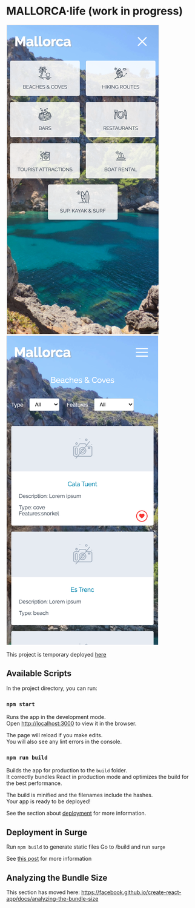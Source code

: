 # MALLORCA·life (work in progress)

![alt tag](public/screenshot_example_menu.png)  ![alt tag](public/screenshot_example_category.png)

This project is temporary deployed [here](http://mallorca-life.surge.sh/)

## Available Scripts

In the project directory, you can run:

### `npm start`

Runs the app in the development mode.<br />
Open [http://localhost:3000](http://localhost:3000) to view it in the browser.

The page will reload if you make edits.<br />
You will also see any lint errors in the console.

### `npm run build`

Builds the app for production to the `build` folder.<br />
It correctly bundles React in production mode and optimizes the build for the best performance.

The build is minified and the filenames include the hashes.<br />
Your app is ready to be deployed!

See the section about [deployment](https://facebook.github.io/create-react-app/docs/deployment) for more information.

## Deployment in Surge

Run `npm build` to generate static files
Go to /build and run `surge`

See [this post](https://daveceddia.com/deploy-create-react-app-surge/) for more information

## Analyzing the Bundle Size

This section has moved here: https://facebook.github.io/create-react-app/docs/analyzing-the-bundle-size

